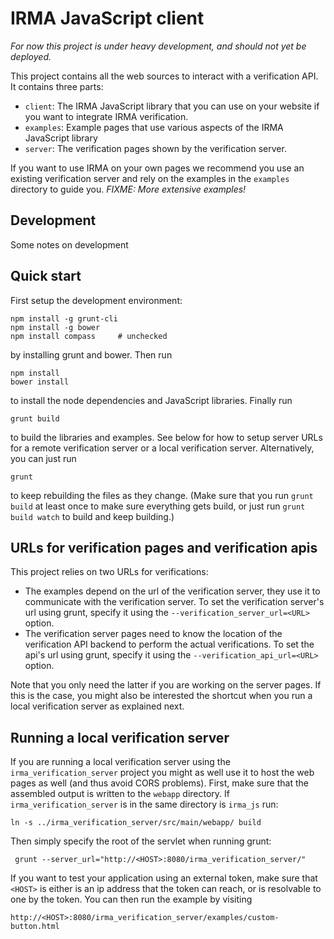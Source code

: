 IRMA JavaScript client
======================

*For now this project is under heavy development, and should not yet be deployed.*

This project contains all the web sources to interact with a verification API. It contains three parts:

 * `client`: The IRMA JavaScript library that you can use on your website if you want to integrate IRMA verification.
 * `examples`: Example pages that use various aspects of the IRMA JavaScript library
 * `server`: The verification pages shown by the verification server.

If you want to use IRMA on your own pages we recommend you use an existing verification server and rely on the examples in the `examples` directory to guide you. *FIXME: More extensive examples!*

## Development

Some notes on development

## Quick start

First setup the development environment:

    npm install -g grunt-cli
    npm install -g bower
    npm install compass     # unchecked

by installing grunt and bower. Then run

    npm install
    bower install

to install the node dependencies and JavaScript libraries. Finally run

    grunt build

to build the libraries and examples. See below for how to setup server URLs for a remote verification server or a local verification server. Alternatively, you can just run

    grunt

to keep rebuilding the files as they change. (Make sure that you run `grunt build` at least once to make sure everything gets build, or just run `grunt build watch` to build and keep building.)

## URLs for verification pages and verification apis

This project relies on two URLs for verifications:

 * The examples depend on the url of the verification server, they use it to communicate with the verification server. To set the verification server's url using grunt, specify it using the `--verification_server_url=<URL>` option.
 * The verification server pages need to know the location of the verification API backend to perform the actual verifications. To set the api's url using grunt, specify it using the `--verification_api_url=<URL>` option.

Note that you only need the latter if you are working on the server pages. If this is the case, you might also be interested the shortcut when you run a local verification server as explained next.

## Running a local verification server

If you are running a local verification server using the `irma_verification_server` project you might as well use it to host the web pages as well (and thus avoid CORS problems). First, make sure that the assembled output is written to the `webapp` directory. If `irma_verification_server` is in the same directory is `irma_js` run:

    ln -s ../irma_verification_server/src/main/webapp/ build

Then simply specify the root of the servlet when running grunt:

     grunt --server_url="http://<HOST>:8080/irma_verification_server/"

If you want to test your application using an external token, make sure that `<HOST>` is either is an ip address that the token can reach, or is resolvable to one by the token. You can then run the example by visiting

    http://<HOST>:8080/irma_verification_server/examples/custom-button.html
